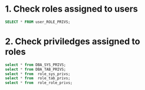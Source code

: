 # 1. Check roles assigned to users
```sql
SELECT * FROM user_ROLE_PRIVS;
```
# 2. Check priviledges assigned to roles
```sql
select * from DBA_SYS_PRIVS;
select * from DBA_TAB_PRIVS;
select * from  role_sys_privs;
select * from  role_tab_privs;
select * from  role_role_privs;
```
